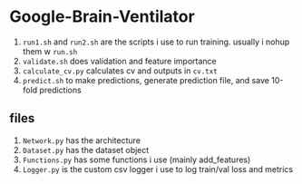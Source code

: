 # Google-Brain-Ventilator

1. ```run1.sh``` and ```run2.sh``` are the scripts i use to run training. usually i nohup them w ```run.sh```
2. ```validate.sh``` does validation and feature importance
3. ```calculate_cv.py``` calculates cv and outputs in ```cv.txt```
4. ```predict.sh``` to make predictions, generate prediction file, and save 10-fold predictions

## files
1. ```Network.py``` has the architecture
2. ```Dataset.py``` has the dataset object
3. ```Functions.py``` has some functions i use (mainly add_features)
4. ```Logger.py``` is the custom csv logger i use to log train/val loss and metrics
